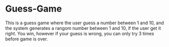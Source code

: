 # Guess-Game
This is a guess game where the user guess a number between
1 and 10, and the system generates a rangom number between
1 and 10, if the user get it right. You win, however 
if your guess is wrong, you can only try 3 times before
game is over.
